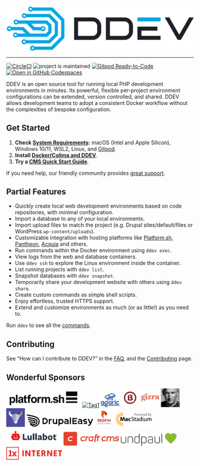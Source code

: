 ![DDEV Logo](images/ddev-logo.svg)

---

[![CircleCI](https://circleci.com/gh/drud/ddev.svg?style=shield)](https://circleci.com/gh/drud/ddev) ![project is maintained](https://img.shields.io/maintenance/yes/2023.svg)
[![Gitpod Ready-to-Code](https://img.shields.io/badge/Gitpod-ready--to--code-blue?logo=gitpod)](https://gitpod.io/#https://github.com/drud/ddev) <a href="https://github.com/codespaces/new?hide_repo_select=true&amp;ref=20221220_codespaces&amp;repo=80669528&amp;machine=basicLinux32gb&amp;location=WestUs2"><img src="https://github.com/codespaces/badge.svg" alt="Open in GitHub Codespaces" style="max-width: 100%; height: 20px;"></a>

DDEV is an open source tool for running local PHP development environments in minutes. Its powerful, flexible per-project environment configurations can be extended, version controlled, and shared. DDEV allows development teams to adopt a consistent Docker workflow without the complexities of bespoke configuration.

## Get Started

1. **Check [System Requirements](https://ddev.readthedocs.io/):** macOS (Intel and Apple Silicon), Windows 10/11, WSL2, Linux, and [Gitpod](https://www.gitpod.io).
2. **Install [Docker/Colima and DDEV](https://ddev.readthedocs.io/en/latest/users/install/)**.
3. **Try a [CMS Quick Start Guide](https://ddev.readthedocs.io/en/latest/users/quickstart/)**.

If you need help, our friendly community provides [great support](https://ddev.readthedocs.io/en/latest/users/support).

## Partial Features

* Quickly create local web development environments based on code repositories, with minimal configuration.
* Import a database to any of your local environments.
* Import upload files to match the project (e.g. Drupal sites/default/files or WordPress `wp-content/uploads`).
* Customizable integration with hosting platforms like [Platform.sh](https://platform.sh), [Pantheon](https://pantheon.io), [Acquia](https://www.acquia.com) and others.
* Run commands within the Docker environment using `ddev exec`.
* View logs from the web and database containers.
* Use `ddev ssh` to explore the Linux environment inside the container.
* List running projects with `ddev list`.
* Snapshot databases with `ddev snapshot`.
* Temporarily share your development website with others using `ddev share`.
* Create custom commands as simple shell scripts.
* Enjoy effortless, trusted HTTPS support.
* Extend and customize environments as much (or as little!) as you need to.

Run `ddev` to see all the [commands](https://ddev.readthedocs.io/en/latest/users/usage/cli/).

## Contributing

See “How can I contribute to DDEV?” in the [FAQ](https://ddev.readthedocs.io/en/latest/users/usage/faq/), and the [Contributing](CONTRIBUTING.md) page.

## Wonderful Sponsors

[<img src="images/Platformsh_Logo_DDEV.jpg" alt="Platform.sh" width="200">](https://platform.sh)
[<img src="images/tag1-logo.svg" alt="Tag1" width="80">](https://tag1.com)
[<img src="images/agaric-logo-stacked.svg" alt="Agaric" width="50">](https://agaric.coop/)
[<img src="images/b13-logo.png" alt="b13" width="50">](https://b13.com/)
[<img src="images/gizra-logo.png" alt="Gizra" width="50">](https://gizra.com/)
[<img src="images/oliver-wand.jpeg" alt="Oliver Wand" width="50">](https://github.com/wandoliver)
[<img src="images/centarro-logo.png" alt="Centarro" width="50">](https://www.centarro.io/)
[<img src="images/drupaleasy-logo.png" alt="DrupalEasy" width="180">](https://www.drupaleasy.com/)
[<img src="images/redfin-logo.png" alt="Redfin Solutions" width="50">](https://redfinsolutions.com/)
[<img src="images/macstadium-logo.png" alt="MacStadium" width="100">](https://www.macstadium.com)
[<img src="images/lullabot-lockup-logo.svg" alt="Lullabot" width="150">](https://www.lullabot.com)
[<img src="images/craft-cms-logo.svg" alt="Craft CMS" width="150">](https://craftcms.com/)
[<img src="images/undpaul_logo.svg" alt="undpaul" width=150>](https://undpaul.de)
[<img src="images/1X_Logo_RGB_Red_4.png" alt="1xINTERNET" width="150">](https://1xinternet.de)
